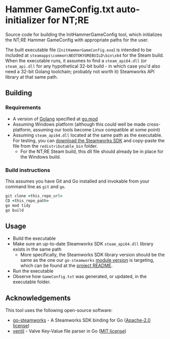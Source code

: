 # Hammer GameConfig.txt auto-initializer for NT;RE

Source code for building the InitHammerGameConfig tool, which initializes the NT;RE Hammer GameConfig with appropriate paths for the user.

The built executable file (`InitHammerGameConfig.exe`) is intended to be included at `steamapps\common\NEOTOKYOREBUILD\bin\x64` for the Steam build.
When the executable runs, it assumes to find a `steam_api64.dll` (or `steam_api.dll` for any hypothetical 32-bit build - in which case you'd also need a 32-bit Golang toolchain; probably not worth it)
Steamworks API library at that same path.

## Building
### Requirements
* A version of [Golang](https://go.dev/) specified at [go.mod](go.mod#L3)
* Assuming Windows platform (although this could well be made cross-platform, assuming our tools become Linux compatible at some point)
* Assuming `steam_api64.dll` located at the same path as the executable. For testing, you can [download the Steamworks SDK](https://partner.steamgames.com/downloads/steamworks_sdk.zip)
  and copy-paste the file from the `redistributable_bin` folder.
  * For the NT;RE Steam build, this dll file should already be in place for the Windows build.

### Build instructions
This assumes you have Git and Go installed and invokable from your command line as `git` and `go`.
```cmd
git clone <this_repo_url>
CD <this_repo_path>
go mod tidy
go build
```

## Usage
* Build the executable
* Make sure an up-to-date Steamworks SDK `steam_api64.dll` library exists in the same path
  * More specifically, the Steamworks SDK library version should be the same as the one our `go-steamworks` [module version](https://github.com/Rainyan/GoHam/blob/c29f1f3060ec0e354ab82448dfbd7ba38417b26a/go.mod#L6) is targeting, which can be found at the [project README](https://github.com/hajimehoshi/go-steamworks?tab=readme-ov-file#steamworks-sdk-version).
* Run the executable
* Observe how `GameConfig.txt` was generated, or updated, in the executable folder.

## Acknowledgements
This tool uses the following open-source software:
* [go-steamworks](github.com/hajimehoshi/go-steamworks) - A Steamworks SDK binding for Go ([Apache-2.0 license](https://github.com/hajimehoshi/go-steamworks?tab=Apache-2.0-1-ov-file#readme))
* [ventil](https://github.com/noxer/ventil) - Valve Key-Value file parser in Go ([MIT license](https://github.com/noxer/ventil?tab=MIT-1-ov-file#readme))
